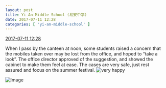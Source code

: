 ```yaml
---
layout: post
title: Yi An Middle School (易安中学)
date: 2017-07-11 12:28
categories: [ 'yi-an-middle-school' ]
---
```


<div class="weibo-info">
  <a href="http://weibo.com/6074218720/FbSg6F7gP">2017-07-11 12:28</a>
</div>

When I pass by the canteen at noon, some students raised a concern that the mobiles taken over may be lost from the office, and hoped to “take a look”. The office director approved of the suggestion, and showed the cabinet to make them feel at ease. The cases are very safe, just rest assured and focus on the summer festival. ![very happy](http://img.t.sinajs.cn/t4/appstyle/expression/ext/normal/58/mb_org.gif)

<!-- more -->

![Image](http://wx3.sinaimg.cn/mw690/006D4NLGgy1fhfu0j22qwj33402c0x6p.jpg)
